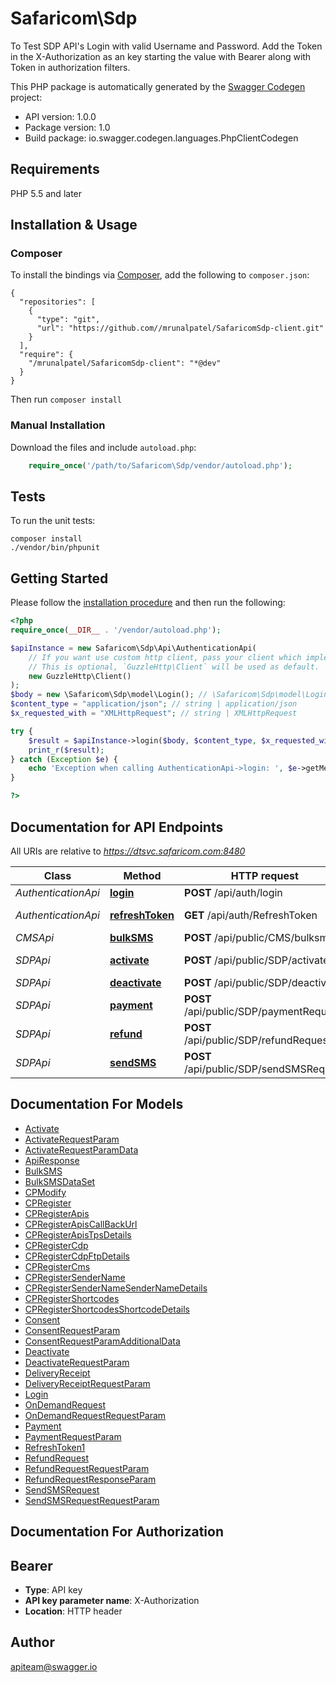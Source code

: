 # Safaricom\Sdp
To Test SDP API's Login with valid Username and Password. Add the Token in the X-Authorization as an key starting the value with Bearer along with Token in authorization     filters.

This PHP package is automatically generated by the [Swagger Codegen](https://github.com/swagger-api/swagger-codegen) project:

- API version: 1.0.0
- Package version: 1.0
- Build package: io.swagger.codegen.languages.PhpClientCodegen

## Requirements

PHP 5.5 and later

## Installation & Usage
### Composer

To install the bindings via [Composer](http://getcomposer.org/), add the following to `composer.json`:

```
{
  "repositories": [
    {
      "type": "git",
      "url": "https://github.com//mrunalpatel/SafaricomSdp-client.git"
    }
  ],
  "require": {
    "/mrunalpatel/SafaricomSdp-client": "*@dev"
  }
}
```

Then run `composer install`

### Manual Installation

Download the files and include `autoload.php`:

```php
    require_once('/path/to/Safaricom\Sdp/vendor/autoload.php');
```

## Tests

To run the unit tests:

```
composer install
./vendor/bin/phpunit
```

## Getting Started

Please follow the [installation procedure](#installation--usage) and then run the following:

```php
<?php
require_once(__DIR__ . '/vendor/autoload.php');

$apiInstance = new Safaricom\Sdp\Api\AuthenticationApi(
    // If you want use custom http client, pass your client which implements `GuzzleHttp\ClientInterface`.
    // This is optional, `GuzzleHttp\Client` will be used as default.
    new GuzzleHttp\Client()
);
$body = new \Safaricom\Sdp\model\Login(); // \Safaricom\Sdp\model\Login | Login placed for Authenticating in APIGateway
$content_type = "application/json"; // string | application/json
$x_requested_with = "XMLHttpRequest"; // string | XMLHttpRequest

try {
    $result = $apiInstance->login($body, $content_type, $x_requested_with);
    print_r($result);
} catch (Exception $e) {
    echo 'Exception when calling AuthenticationApi->login: ', $e->getMessage(), PHP_EOL;
}

?>
```

## Documentation for API Endpoints

All URIs are relative to *https://dtsvc.safaricom.com:8480*

Class | Method | HTTP request | Description
------------ | ------------- | ------------- | -------------
*AuthenticationApi* | [**login**](docs/Api/AuthenticationApi.md#login) | **POST** /api/auth/login | Login
*AuthenticationApi* | [**refreshToken**](docs/Api/AuthenticationApi.md#refreshtoken) | **GET** /api/auth/RefreshToken | Refresh Token
*CMSApi* | [**bulkSMS**](docs/Api/CMSApi.md#bulksms) | **POST** /api/public/CMS/bulksms | BulkSMS
*SDPApi* | [**activate**](docs/Api/SDPApi.md#activate) | **POST** /api/public/SDP/activate | SDP Activate
*SDPApi* | [**deactivate**](docs/Api/SDPApi.md#deactivate) | **POST** /api/public/SDP/deactivate | Deactivate
*SDPApi* | [**payment**](docs/Api/SDPApi.md#payment) | **POST** /api/public/SDP/paymentRequest | Payment
*SDPApi* | [**refund**](docs/Api/SDPApi.md#refund) | **POST** /api/public/SDP/refundRequest | Refund
*SDPApi* | [**sendSMS**](docs/Api/SDPApi.md#sendsms) | **POST** /api/public/SDP/sendSMSRequest | SendSMS


## Documentation For Models

 - [Activate](docs/Model/Activate.md)
 - [ActivateRequestParam](docs/Model/ActivateRequestParam.md)
 - [ActivateRequestParamData](docs/Model/ActivateRequestParamData.md)
 - [ApiResponse](docs/Model/ApiResponse.md)
 - [BulkSMS](docs/Model/BulkSMS.md)
 - [BulkSMSDataSet](docs/Model/BulkSMSDataSet.md)
 - [CPModify](docs/Model/CPModify.md)
 - [CPRegister](docs/Model/CPRegister.md)
 - [CPRegisterApis](docs/Model/CPRegisterApis.md)
 - [CPRegisterApisCallBackUrl](docs/Model/CPRegisterApisCallBackUrl.md)
 - [CPRegisterApisTpsDetails](docs/Model/CPRegisterApisTpsDetails.md)
 - [CPRegisterCdp](docs/Model/CPRegisterCdp.md)
 - [CPRegisterCdpFtpDetails](docs/Model/CPRegisterCdpFtpDetails.md)
 - [CPRegisterCms](docs/Model/CPRegisterCms.md)
 - [CPRegisterSenderName](docs/Model/CPRegisterSenderName.md)
 - [CPRegisterSenderNameSenderNameDetails](docs/Model/CPRegisterSenderNameSenderNameDetails.md)
 - [CPRegisterShortcodes](docs/Model/CPRegisterShortcodes.md)
 - [CPRegisterShortcodesShortcodeDetails](docs/Model/CPRegisterShortcodesShortcodeDetails.md)
 - [Consent](docs/Model/Consent.md)
 - [ConsentRequestParam](docs/Model/ConsentRequestParam.md)
 - [ConsentRequestParamAdditionalData](docs/Model/ConsentRequestParamAdditionalData.md)
 - [Deactivate](docs/Model/Deactivate.md)
 - [DeactivateRequestParam](docs/Model/DeactivateRequestParam.md)
 - [DeliveryReceipt](docs/Model/DeliveryReceipt.md)
 - [DeliveryReceiptRequestParam](docs/Model/DeliveryReceiptRequestParam.md)
 - [Login](docs/Model/Login.md)
 - [OnDemandRequest](docs/Model/OnDemandRequest.md)
 - [OnDemandRequestRequestParam](docs/Model/OnDemandRequestRequestParam.md)
 - [Payment](docs/Model/Payment.md)
 - [PaymentRequestParam](docs/Model/PaymentRequestParam.md)
 - [RefreshToken1](docs/Model/RefreshToken1.md)
 - [RefundRequest](docs/Model/RefundRequest.md)
 - [RefundRequestRequestParam](docs/Model/RefundRequestRequestParam.md)
 - [RefundRequestResponseParam](docs/Model/RefundRequestResponseParam.md)
 - [SendSMSRequest](docs/Model/SendSMSRequest.md)
 - [SendSMSRequestRequestParam](docs/Model/SendSMSRequestRequestParam.md)


## Documentation For Authorization


## Bearer

- **Type**: API key
- **API key parameter name**: X-Authorization
- **Location**: HTTP header


## Author

apiteam@swagger.io


